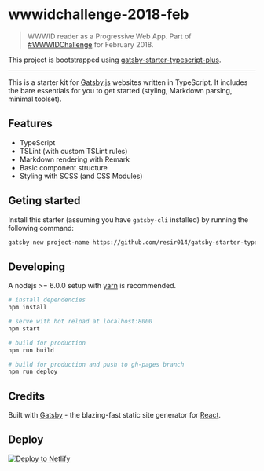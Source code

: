 # wwwidchallenge-2018-feb

> WWWID reader as a Progressive Web App. Part of [#WWWIDChallenge](https://medium.com/wwwid/tantangan-web-developer-untuk-membuat-aplikasi-web-bisa-digunakan-kurang-dari-5-detik-70bb7431741d) for February 2018.

This project is bootstrapped using [gatsby-starter-typescript-plus](https://github.com/resir014/gatsby-starter-typescript-plus).

---

This is a starter kit for [Gatsby.js](https://www.gatsbyjs.org/) websites written in TypeScript. It includes the bare essentials for you to get started (styling, Markdown parsing, minimal toolset).

## Features

* TypeScript
* TSLint (with custom TSLint rules)
* Markdown rendering with Remark
* Basic component structure
* Styling with SCSS (and CSS Modules)

## Geting started

Install this starter (assuming you have `gatsby-cli` installed) by running the following command:


```bash
gatsby new project-name https://github.com/resir014/gatsby-starter-typescript-plus
```

## Developing

A nodejs >= 6.0.0 setup with [yarn](https://yarnpkg.com/) is recommended.

``` bash
# install dependencies
npm install

# serve with hot reload at localhost:8000
npm start

# build for production
npm run build

# build for production and push to gh-pages branch
npm run deploy
```

## Credits

Built with [Gatsby](https://www.gatsbyjs.org/) - the blazing-fast static site generator for [React](https://facebook.github.io/react/).

## Deploy

[![Deploy to Netlify](https://www.netlify.com/img/deploy/button.svg)](https://app.netlify.com/start/deploy?repository=https://github.com/resir014/gatsby-starter-typescript-plus)
